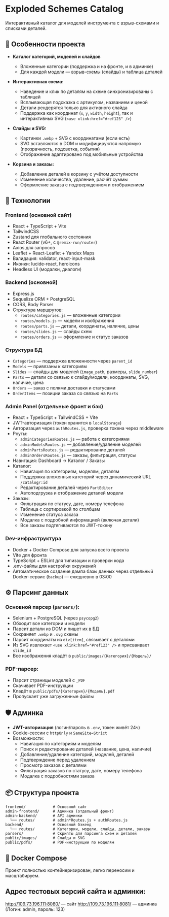 # Exploded Schemes Catalog

Интерактивный каталог для моделей инструмента с взрыв-схемами и списками деталей.

## 🚀 Особенности проекта

- **Каталог категорий, моделей и слайдов**

  - Вложенные категории (поддержка и на фронте, и в админке)
  - Для каждой модели — взрыв-схемы (слайды) и таблица деталей

- **Интерактивная схема:**

  - Наведение и клик по деталям на схеме синхронизированы с таблицей
  - Всплывающая подсказка с артикулом, названием и ценой
  - Детали рендерятся только для активного слайда
  - Поддержка как координат (`x`, `y`, `width`, `height`), так и интерактивных SVG (`<use xlink:href="#ref123" />`)

- **Слайды и SVG:**

  - Картинки `.webp` + SVG с координатами (если есть)
  - SVG вставляются в DOM и модифицируются напрямую (прозрачность, подсветка, события)
  - Отображение адаптировано под мобильные устройства

- **Корзина и заказы:**
  - Добавление деталей в корзину с учётом доступности
  - Изменение количества, удаление, расчёт суммы
  - Оформление заказа с подтверждением и отображением

## 🧱️ Технологии

### Frontend (основной сайт)

- React + TypeScript + Vite
- TailwindCSS
- Zustand для глобального состояния
- React Router (v6+, с `@remix-run/router`)
- Axios для запросов
- Leaflet + React-Leaflet + Yandex Maps
- Валидация: validator, react-input-mask
- Иконки: lucide-react, heroicons
- Headless UI (модалки, диалоги)

### Backend (основной)

- Express.js
- Sequelize ORM + PostgreSQL
- CORS, Body Parser
- Структура маршрутов:
  - `routes/categories.js` — вложенные категории
  - `routes/models.js` — модели и изображения
  - `routes/parts.js` — детали, координаты, наличие, цены
  - `routes/slides.js` — слайды схем
  - `routes/orders.js` — оформление и статус заказов

### Структура БД

- `Categories` — поддержка вложенности через `parent_id`
- `Models` — привязаны к категориям
- `Slides` — слайды для моделей (`image_path`, размеры, `slide_number`)
- `Parts` — детали со связью к слайду/модели, координаты, SVG, наличие, цена
- `Orders` — заказ с полями доставки и статусами
- `OrderItems` — позиции заказа со связью на `Parts`

### Admin Panel (отдельные фронт и бэк)

- React + TypeScript + TailwindCSS + Vite
- JWT-авторизация (токен хранится в `localStorage`)
- Авторизация через `authRoutes.js`, проверка токена через middleware
- Роуты:
  - `adminCategoriesRoutes.js` — работа с категориями
  - `adminModelsRoutes.js` — добавление/удаление моделей
  - `adminPartsRoutes.js` — редактирование деталей
  - `adminOrdersRoutes.js` — заказы, фильтрация, статусы
- Навигация: Dashboard → Каталог / Заказы
- Каталог:
  - Навигация по категориям, моделям, деталям
  - Поддержка вложенных категорий через динамический URL `/catalog/:id`
  - Редактирование деталей через `PartEditor`
  - Автоподгрузка и отображение деталей модели
- Заказы:
  - Фильтрация по статусу, дате, номеру телефона
  - Таблица с сортировкой по столбцам
  - Изменение статуса заказа
  - Модалка с подробной информацией (включая детали)
  - Все заказы подтягиваются по JWT-токену

### Dev-инфраструктура

- Docker + Docker Compose для запуска всего проекта
- Vite для фронта
- TypeScript + ESLint для типизации и проверки кода
- .env-файлы для настройки окружений
- Автоматическое создание дампа базы данных через отдельный Docker-сервис (`backup`) — ежедневно в 03:00

## ⚙️ Парсинг данных

### Основной парсер (`parsers/`):

- Selenium + PostgreSQL (через `psycopg2`)
- Обходит все категории и модели
- Парсит детали из DOM и пишет их в БД
- Сохраняет `.webp` и `.svg` схемы
- Парсит координаты из `div[item]`, связывает с деталями
- Из SVG извлекает `<use xlink:href="#ref123" />` и присваивает `slide_id`
- Все изображения кладёт в `public/images/{Категория}/{Модель}/`

### PDF-парсер:

- Парсит страницы моделей с `_PDF`
- Скачивает PDF-инструкции
- Кладёт в `public/pdfs/{Категория}/{Модель}.pdf`
- Пропускает уже загруженные файлы

## 🛡️ Админка

- **JWT-авторизация** (логин/пароль в `.env`, токен живёт 24ч)
- Cookie-сессии с `httpOnly` и `SameSite=Strict`
- Возможности:
  - Навигация по категориям и моделям
  - Поиск и редактирование деталей (название, цена, наличие)
  - Добавление/удаление категорий, моделей, деталей
  - Подтверждение перед удалением
  - Просмотр заказов с деталями
  - Фильтрация заказов по статусу, дате, номеру телефона
  - Модалка с подробностями заказа

## 📦 Структура проекта

```
frontend/            # Основной сайт
admin-frontend/      # Админка (отдельный фронт)
admin-backend/       # API админки
  └── routes/        # admin*Routes.js + authRoutes.js
backend/             # Основной бэкенд
  └── routes/        # Категории, модели, слайды, детали, заказы
parsers/             # Скрипты для парсинга схем и деталей
public/images/       # Слайды и SVG
public/pdfs/         # PDF-инструкции по моделям
```

## 🐳 Docker Compose

Проект полностью контейнеризирован, легко переносим и масштабируем.

## Адрес тестовых версий сайта и админки:

http://109.73.196.111:8080/ — сайт
http://109.73.196.111:8081/ — админка (Логин: admin, пароль: 123)
